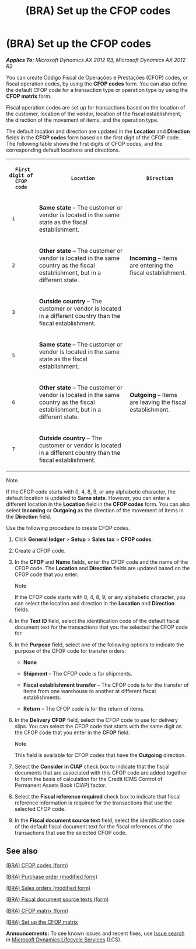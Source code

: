 ﻿---
title: (BRA) Set up the CFOP codes
TOCTitle: (BRA) Set up the CFOP codes
ms:assetid: 9441235e-0f15-47bf-8bc9-36c8eb608805
ms:mtpsurl: https://technet.microsoft.com/en-us/library/JJ933526(v=AX.60)
ms:contentKeyID: 50935139
ms.date: 04/18/2014
mtps_version: v=AX.60
f1_keywords:
- BRA
- Brazil
- CFOP
- CFOP codes
- set up CFOP codes
- BR - 00042
---

# (BRA) Set up the CFOP codes 


_**Applies To:** Microsoft Dynamics AX 2012 R3, Microsoft Dynamics AX 2012 R2_

You can create Código Fiscal de Operações e Prestações (CFOP) codes, or fiscal operation codes, by using the **CFOP codes** form. You can also define the default CFOP code for a transaction type or operation type by using the **CFOP matrix** form.

Fiscal operation codes are set up for transactions based on the location of the customer, location of the vendor, location of the fiscal establishment, the direction of the movement of items, and the operation type.

The default location and direction are updated in the **Location** and **Direction** fields in the **CFOP codes** form based on the first digit of the CFOP code. The following table shows the first digits of CFOP codes, and the corresponding default locations and directions.

<table xmlns="http://www.w3.org/1999/xhtml">
  <tr>
    <th> <p>
   
	 First digit of CFOP code
  </p> </th>
    <th> <p>
   
	 Location
  </p> </th>
    <th> <p>
   
	 Direction
  </p> </th>
  </tr>
  <tr>
    <td> <p>
   
	 1
  </p> </td>
    <td> <p> <strong>Same state</strong> – The customer or vendor is located in the same state as the fiscal establishment.
  </p> </td>
    <td rowspan="3"> <p> <strong>Incoming</strong> – Items are entering the fiscal establishment.
  </p> </td>
  </tr>
  <tr>
    <td> <p>
   
	 2
  </p> </td>
    <td> <p> <strong>Other state</strong> – The customer or vendor is located in the same country as the fiscal establishment, but in a different state.
  </p> </td>
  </tr>
  <tr>
    <td> <p>
   
	 3
  </p> </td>
    <td> <p> <strong>Outside country</strong> – The customer or vendor is located in a different country than the fiscal establishment.
  </p> </td>
  </tr>
  <tr>
    <td> <p>
   
	 5
  </p> </td>
    <td> <p> <strong>Same state</strong> – The customer or vendor is located in the same state as the fiscal establishment.
  </p> </td>
    <td rowspan="3"> <p> <strong>Outgoing</strong> – Items are leaving the fiscal establishment.
  </p> </td>
  </tr>
  <tr>
    <td> <p>
   
	 6
  </p> </td>
    <td> <p> <strong>Other state</strong> – The customer or vendor is located in the same country as the fiscal establishment, but in a different state.
  </p> </td>
  </tr>
  <tr>
    <td> <p>
   
	 7
  </p> </td>
    <td> <p> <strong>Outside country</strong> – The customer or vendor is located in a different country than the fiscal establishment.
  </p> </td>
  </tr>
</table>



> [!NOTE]
> <P>If the CFOP code starts with 0, 4, 8, 9, or any alphabetic character, the default location is updated to <STRONG>Same state</STRONG>. However, you can enter a different location in the <STRONG>Location</STRONG> field in the <STRONG>CFOP codes</STRONG> form. You can also select <STRONG>Incoming</STRONG> or <STRONG>Outgoing</STRONG> as the direction of the movement of items in the <STRONG>Direction</STRONG> field.</P>



Use the following procedure to create CFOP codes.

1.  Click **General ledger** \> **Setup** \> **Sales tax** \> **CFOP codes**.

2.  Create a CFOP code.

3.  In the **CFOP** and **Name** fields, enter the CFOP code and the name of the CFOP code. The **Location** and **Direction** fields are updated based on the CFOP code that you enter.
    

    > [!NOTE]
    > <P>If the CFOP code starts with 0, 4, 8, 9, or any alphabetic character, you can select the location and direction in the <STRONG>Location</STRONG> and <STRONG>Direction</STRONG> fields.</P>



4.  In the **Text ID** field, select the identification code of the default fiscal document text for the transactions that you the selected the CFOP code for.

5.  In the **Purpose** field, select one of the following options to indicate the purpose of the CFOP code for transfer orders:
    
      - **None**
    
      - **Shipment** – The CFOP code is for shipments.
    
      - **Fiscal establishment transfer** – The CFOP code is for the transfer of items from one warehouse to another at different fiscal establishments.
    
      - **Return** – The CFOP code is for the return of items.

6.  In the **Delivery CFOP** field, select the CFOP code to use for delivery slips. You can select the CFOP code that starts with the same digit as the CFOP code that you enter in the **CFOP** field.
    

    > [!NOTE]
    > <P>This field is available for CFOP codes that have the <STRONG>Outgoing</STRONG> direction.</P>



7.  Select the **Consider in CIAP** check box to indicate that the fiscal documents that are associated with this CFOP code are added together to form the basis of calculation for the Credit ICMS Control of Permanent Assets Book (CIAP) factor.

8.  Select the **Fiscal reference required** check box to indicate that fiscal reference information is required for the transactions that use the selected CFOP code.

9.  In the **Fiscal document source text** field, select the identification code of the default fiscal document text for the fiscal references of the transactions that use the selected CFOP code.

## See also

[(BRA) CFOP codes (form)](https://technet.microsoft.com/en-us/library/jj933522\(v=ax.60\))

[(BRA) Purchase order (modified form)](https://technet.microsoft.com/en-us/library/jj911277\(v=ax.60\))

[(BRA) Sales orders (modified form)](https://technet.microsoft.com/en-us/library/jj911252\(v=ax.60\))

[(BRA) Fiscal document source texts (form)](https://technet.microsoft.com/en-us/library/jj663934\(v=ax.60\))

[(BRA) CFOP matrix (form)](https://technet.microsoft.com/en-us/library/jj933496\(v=ax.60\))

[(BRA) Set up the CFOP matrix](bra-set-up-the-cfop-matrix.md)

  
**Announcements:** To see known issues and recent fixes, use [Issue search](http://go.microsoft.com/fwlink/?linkid=389258) in [Microsoft Dynamics Lifecycle Services](http://go.microsoft.com/fwlink/?linkid=306505) (LCS).

